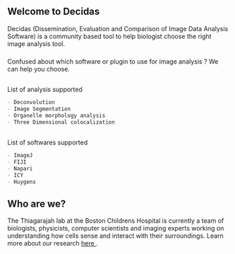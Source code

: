 ## Welcome to Decidas

Decidas (Dissemination, Evaluation and Comparison of Image Data Analysis Software) is a community based tool to help biologist choose the right image analysis tool.

###

Confused about which software or plugin to use for image analysis ?  We can help you choose. 

##
List of analysis supported

```markdown
- Deconvolution
- Image Segmentation
- Organelle morphology analysis
- Three Dimensional colocalization
```

##
List of softwares supported
```markdown
- ImageJ
- FIJI
- Napari
- ICY
- Huygens
```


## Who are we?

The Thiagarajah lab at the Boston Childrens Hospital is currently a team of biologists, physicists, computer scientists and imaging experts working on understanding how cells sense and interact with their surroundings. Learn more about our research <a href="http://thiagarajahlab.com/"> here </a>.
